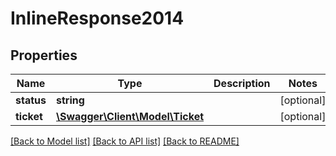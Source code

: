 # InlineResponse2014

## Properties
Name | Type | Description | Notes
------------ | ------------- | ------------- | -------------
**status** | **string** |  | [optional] 
**ticket** | [**\Swagger\Client\Model\Ticket**](Ticket.md) |  | [optional] 

[[Back to Model list]](../README.md#documentation-for-models) [[Back to API list]](../README.md#documentation-for-api-endpoints) [[Back to README]](../README.md)


